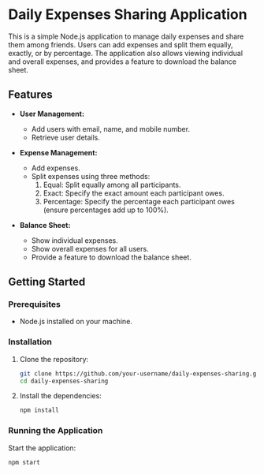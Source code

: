 # Daily Expenses Sharing Application

This is a simple Node.js application to manage daily expenses and share them among friends. Users can add expenses and split them equally, exactly, or by percentage. The application also allows viewing individual and overall expenses, and provides a feature to download the balance sheet.

## Features

- **User Management:**
  - Add users with email, name, and mobile number.
  - Retrieve user details.

- **Expense Management:**
  - Add expenses.
  - Split expenses using three methods:
    1. Equal: Split equally among all participants.
    2. Exact: Specify the exact amount each participant owes.
    3. Percentage: Specify the percentage each participant owes (ensure percentages add up to 100%).

- **Balance Sheet:**
  - Show individual expenses.
  - Show overall expenses for all users.
  - Provide a feature to download the balance sheet.

## Getting Started

### Prerequisites

- Node.js installed on your machine.

### Installation

1. Clone the repository:

    ```bash
    git clone https://github.com/your-username/daily-expenses-sharing.git
    cd daily-expenses-sharing
    ```

2. Install the dependencies:

    ```bash
    npm install
    ```

### Running the Application

Start the application:

```bash
npm start
